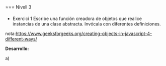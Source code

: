 ⭐⭐⭐ Nivell 3
- Exercici 1
Escribe una función creadora de objetos que realice instancias de una clase abstracta. Invócala con diferentes definiciones.


nota:https://www.geeksforgeeks.org/creating-objects-in-javascript-4-different-ways/

**Desarrollo:**
 
 a)
 